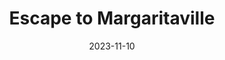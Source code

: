 ---
title: Escape to Margaritaville
Theatre: ABET - All Beaches Experimental Theatre
Venue: John McManus Mainstage Theatre
date: 2023-11-10
opening_date: 2023-11-10
closing_date: 2023-11-26
showtimes:
- 2023-11-10 19:30:00
- 2023-11-11 19:30:00
- 2023-11-12 14:00:00
- 2023-11-17 19:30:00
- 2023-11-18 19:30:00
- 2023-11-19 14:00:00
- 2023-11-24 19:30:00
- 2023-11-25 19:30:00
- 2023-11-26 14:00:00
featured_image: 2023-Escape-to-Margaritaville-01.webp
featured_image_alt: Poster for Escape to Margaritaville
featured_image_caption: Poster for Escape to Margaritaville
featured_image_attr: Graphic Design by Jon Scherf
featured_image_attr_link: 
playbill:
Website: 
Tickets: https://www.eventbrite.com/e/jimmy-buffetts-escape-to-margaritaville-tickets-679546410607
show_details: 
- Music: Jimmy Buffett - wiki
- Lyrics: Jimmy Buffett
- Book: Greg Garcia and Mike O'Malley
cast:
- Tully: Evan Bowen
- Rachel: Assata Davis
- Tammy: Leanne Gullo
- Brick: Jonathan Koppelman
- JD: Dave Phillips
- Marley: Marquia Presley
- Jamal: Blake Latta
- Ensemble: 
  - Jacob Pickering
  - Charity Walton
  - Jennifer Johnston
  - Erika Winter
  - Nyrae Milton
  - Lauren Albert
  - Kaleigh Ervin
  - Rachel Grage
  - Joshua Garner
  - Anthony Smith
  - Jeree Sampilo
  - Matthew Turnage
  - Nathan Turoff
crew:
- Director: Lee Hamby
- Choreographer: Jocelyn Geronimo
- Musical Director: Christian Nyman
- Assistant Director: Susan Roche
- Stage Manager: Susan Roche
- Costumers: 
  - Amy Hancock
  - Lee Hamby
- Graphic Design: Jon Scherf
orchestra:
Genres:
- Musical
- Comedy
- Romance
Description: "A tropical paradise, tequila, and tunes—Jimmy Buffett's musical serves up the perfect getaway."
photos:
- photo: 2023-Escape-to-Margaritaville-02.webp
  photo_attr: Graphic Design by Jon Scherf
  photo_alt: Cast announcement graphic for 'Escape to Margaritaville'
  photo_caption: Cast announcement graphic for 'Escape to Margaritaville'
---